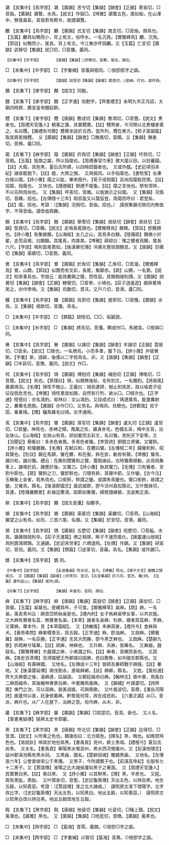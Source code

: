 <!-- { "loadSidebar": true } -->
鸂	【亥集中】【鳥字部】	鸂	【廣韻】苦兮切【集韻】【韻會】【正韻】牽奚切，□音谿。【廣韻】鸂鷘，水鳥。【說文】作谿□。【埤雅】鸂鷘五色，尾如船，在山澤中，無復毒氣，其宿若有敕令，故謂鸂鷘。

鸍	【亥集中】【鳥字部】	鸍	【廣韻】式支切【集韻】商支切，□音施。鴆鳥也。【玉篇】鸍鳥似鴨而小，背上有文，俗呼水。一名沉鳧。【爾雅釋鳥】鸍，沉鳧。【郭註】似鴨而小，尾長，背上有文。今江東亦呼爲鸍。又【玉篇】亡支切【廣韻】武移切【集韻】民□切，□音彌。義同。

	【卯集中】【手字部】		【唐韻】【集韻】□芳無切，音敷。張也，揚也。

□	【未集中】【羊字部】	□	【字彙補】音義與羝同。◎按卽羝字之譌。

	【卯集中】【手字部】		【唐韻】奴荅切【集韻】【韻會】諾荅切，□音納。打也。或作抐。

麱	【亥集下】【麥字部】	麱	【說文】同麩。

麵	【亥集下】【麥字部】	麵	【正字通】俗麪字。【齊書禮志】永明九年正月詔，太廟四時祭，薦宣皇帝麵起餠。

麷	【亥集下】【麥字部】	麷	【唐韻】敷戎切【集韻】敷馮切，□音豐。【說文】煑麥也。【周禮天官籩人】朝事之籩，其實麷蕡。【註】麷熬麥，今河閒以北煑種麥賣之，名曰麷。【儀禮有司徹】麷蕡坐設於豆西，當外列，麷在東方。【荀子富國篇】取其將若撥麷。　又【廣韻】【集韻】【韻會】□撫鳳切，音賵。又【集韻】撫勇切，音捧。義□同。

麾	【亥集下】【麻字部】	麾	【廣韻】許爲切【集韻】【韻會】【正韻】吁爲切，□音撝。【玉篇】旌旗之屬，所以指麾也。【周禮春官巾車】建大麾以田，以封蕃國。【註】大麾，其色黑，夏后氏所建，以四時田獵者也。　又或作戲。【史記項羽本紀】諸侯罷戲下。【註】戲，大將之旗。　又與撝同。以手指麾也。【書牧誓】右秉白旄以麾。【詩小雅】麾之以肱，畢來旣升。【荀子成相篇】呂尚招麾殷民懷。【註】招麾，指麾也。　又快也。【禮禮器】祭禮不麾蚤。【註】麾之言快也。祭有常時，不以先時爲快也。　又【集韻】呼恚切，音孈。以旌旗示之曰麾。　又【集韻】况僞切，音齂。招也。【左傳隱十三年】瑕叔盈又以蝥弧登，周麾而呼曰：君登矣。【註】麾，招也。考證：〔【集韻】况僞切，音侐。招也。〕　謹按集韻况僞切内無侐字，不得音侐。謹改侐爲齂。 

鷮	【亥集中】【鳥字部】	鷮	【廣韻】舉喬切【集韻】居妖切【韻會】居祅切【正韻】堅堯切，□音驕。【說文】走鳴長尾鷄也。【爾雅釋鳥】鷮雉。【郭註】卽鷮鷄也。【詩小雅】有集維鷮。【山海經】女几之山，其鳥多白鷮。【陸璣疏】鷮微小於翟，走而且鳴，曰鷮鷮。其尾長，肉甚美。【埤雅】薛綜曰：雉之健者爲鷮，尾長六尺。【字說】鳴則首尾喬如。【後漢華佗傳】冷壽光嘗屈頸鷮息。又【唐韻】巨嬌切【集韻】渠嬌切，□音喬。義同。

鷽	【亥集中】【鳥字部】	鷽	【廣韻】於角切【集韻】乙角切，□音渥。【爾雅釋鳥】鷽，山鵲。【郭註】似鵲而有文彩，長尾，觜脚赤。【疏】山鵲，一名鷽。【說文】知來事鳥也。字說云：能效鷹鸇之聲，而性惡。其類相値則搏。又【廣韻】胡覺切【集韻】【韻會】【正韻】轄覺切，□音學。小鳩也。【莊子逍遙遊】蜩與鷽鳩笑之。亦作學鳩。又【集韻】烏酷切，音沃。又戸八切，音滑。義□同。

鸌	【亥集中】【鳥字部】	鸌	【廣韻】烏郭切【集韻】屋郭切，□音雘。【廣韻】水鳥。又【集韻】胡故切，音護。鳥名。

□	【未集中】【羊字部】	□	【類篇】胡怪切。□□，垢膩貌。

□	【未集中】【糸字部】	□	【集韻】將先切，音箋。韀或作□。馬被具。○按與□同。

鸒	【亥集中】【鳥字部】	鸒	【廣韻】以諸切【集韻】【韻會】羊諸切【正韻】雲居切，□音余。【說文】□居也。一名鴉烏。小而多羣，腹下白。【詩小雅】弁彼鸒斯。【字彙】斯，語辭，後儒以二字爲鳥名，非。又【唐韻】【集韻】【韻會】【正韻】□羊茹切，音豫。義同。【說文】作□。

鸨	【亥集中】【鳥字部】	鴇	【廣韻】博抱切【集韻】補抱切【正韻】博皓切，□音寶。【說文】鳥也。【郭璞曰】鴇，似鴈無後趾，毛有豹文。一名獨豹。【詩唐風】肅肅鴇羽。【毛傳】鴇性不樹止。正義曰：鴇鳥連蹄，樹止則爲苦，故以喩君子從征役爲危苦也。【埤雅】鴇性羣居如鴈，自然有行列，故从□。□相次也。【正字通】陸佃曰：亦名鴻豹。易林曰：文山鴻豹。又段成式曰：鴇遇鷙鳥，能激糞射之，糞著毛悉脫。【廣韻】亦作□□。又馬名。與駂同。烏驄也。【詩鄭風】叔于田，乗乗鴇。【傳】驪馬雜毛曰鴇。古字通用。

鸾	【亥集中】【鳥字部】	鸞	【廣韻】落官切【集韻】【韻會】盧丸切【正韻】盧官切，□音鑾。神鳥也，赤神之精，鳳凰之佐，雞身赤毛，色備五采，鳴中五音，出女牀山。【山海經】女牀山有鳥，狀如翟而五彩文，名曰鸞。見則天下安寧。又【洽聞記】蔡衡曰：多赤色者鳳，多靑色者鸞。【李賀詩】銅鏡立靑鸞。又鸞鈴。【詩小雅】和鸞雝雝。【毛傳】在軾曰和，在鑣曰鸞。【左傳桓二年】鍚鸞和鈴，昭其聲也。【杜註】鍚在馬額，鸞在鑣，和在衡，鈴在旂，動皆有聲。【埤雅】鸞鳥，雌曰和，雄曰鸞。禮云：在輿則聞鸞和之聲，蓋取諸此。古時鸞輿順動，此鳥飛集車上，雄鳴於前，雌應於後。又鸞刀。【詩小雅】執其鸞刀。【毛傳】刀有鸞者，言割中節也。【疏】鸞鈴之刀，鸞卽鈴也。刀環有鈴，其聲中節。又作鑾。【古今注】玉輅衡上金雀，若朱鳥也。口銜鈴，鈴謂之鑾。或謂朱鳥鑾也。鸞口銜鈴，故謂之鑾。又鸞鳥，縣名。【後漢郡國志】屬武威郡，卽今涼州昌松縣北。又叶閭員切，音連。【陸璣羅敷歌】赴曲迅驚鴻，蹈節如集鸞，綺態隨緣變，沈姿無乏源。

鹇	【亥集中】【鳥字部】	鷴	【說文長箋】俗鷳字。

鵸	【亥集中】【鳥字部】	鵸	【廣韻】渠基切【集韻】渠羈切，□音奇。【山海經】翼望之山有鳥，如烏，三首六尾，名鵸。又【集韻】於宜切，音漪。義同。

鶂	【亥集中】【鳥字部】	鶂	【廣韻】五歷切【集韻】【韻會】倪歷切，□音艗。水鳥。雄雌相視則孕。【莊子天運篇】鶂之相視，眸子不運而風化。【謝靈運山居賦】鳥則鵾鴻鶂鵠。又通鷁。【史記宋世家】六鶂退飛。【左傳】作鷁。又【集韻】研奚切，音倪。義同。又【集韻】【類篇】□逆革切，音虉。鳥名。【集韻】或作鷁□。

鶕	【亥集中】【鳥字部】	鶕	同。

	【午集中】【皿字部】		【五音集韻】符炎切，音凡。【博雅】桮也。【揚子方言】趙魏之閒或曰。　又【廣韻】【集韻】【韻會】□孚梵切，音泛。【五音集韻】匹凡切，音芝。義□同。　【玉篇】通作盕□□。【集韻】或作□釩。

	【卯集下】【攴字部】		【集韻】羊進切，音鈏。擣也。

麻	【亥集下】【麻字部】	麻	【唐韻】【集韻】莫遐切【韻會】【正韻】謨加切，□音蟆。【玉篇】枲屬也。皮績爲布，子可食。【爾雅釋草】枲麻。【疏】麻，一名枲。禹貢靑州云：厥貢岱畎絲枲是也。【禮內則】女子執麻枲學女事，以共衣服。　又大麻有實者名苴，無實者名枲。【本草】雄者名枲麻，牡麻，雌者爲苴麻，茡麻。　又蕁麻。蕁本作。見【本草圖經】。　又【詩豳風】禾麻菽麥。【禮月令】食麻與犬。【黃帝素問】麻麥稷黍豆，爲五穀。【正字通】麻，卽油麻。　又胡麻。【爾雅翼】胡麻，一名巨勝。【正字通】言其大而勝，卽今黑芝麻也。　又疏麻。【楚辭九歌】折疏麻兮瑤華。【註】疏麻，神麻也。　又升麻、天麻，皆藥名。　又樂器。鼗鼓名。【爾雅釋樂】大鼗謂之麻，小者謂之料。【註】麻者，音槪而長也。　又固麻。【南史百濟傳】百濟國號王所都城曰固麻，邑曰簷魯，如中國言郡縣也。又【山海經】有壽麻國。　又地名。【左傳成十三年】晉師及秦師戰于麻隧。【註】秦地。又【後漢蓋延傳】南伐劉永，進取麻鄕。【註】麻鄕，縣名。　又姓。【風俗通】齊大夫麻嬰之後，漢麻達，註論語。　又朝廷綸命曰麻。【翰林志】唐中書，用黃白二麻爲綸命，其後翰林專掌白麻，中書獨用黃麻。　又【韻補】叶謨婆切。【詩齊風】東門之池，可以漚麻。彼美淑姬，可與晤歌。　又叶眉波切，音摩。【潘岳河陽詩】曲蓬何以直，託身依叢麻。黔黎竟何常，政在成民和。　【六書正譌】从□，音派，麻片也。从广人在屋下，治麻之意。俗作麻，从木，非。

黁	【亥集下】【麻字部】	黁	【廣韻】【集韻】□奴昆切，音渜。香也。　又人名。【晉書夷貊傳】姚興太史令郭黁。

黑	【亥集下】【黑字部】	黑	【唐韻】呼北切【集韻】【韻會】【正韻】迄得切，□音潶。【說文】火所熏之色也。韓康伯曰：北方隂色。【釋名】黑，晦也。如晦冥時色也。【易說卦】坤其於地也爲黑。【書禹貢】兗州，厥土黑墳。【禮檀弓】夏后氏尚黑。　又水名。【書禹貢】華陽黑水惟梁州，黑水西河惟雍州。又【前漢地理志】益州郡滇池縣有黑水祠。　又黑齒，國名。【楚辭招魂】雕題黑齒。　又地名。【左傳宣六年】公會晉侯宋公于黑壤。　又黑子，今所謂黶子也。【前漢高帝紀】左股有七十二黑子。又【賈誼傳】淮陽之比大諸侯厪如黑子之著面。　又【周禮天官籩人】其實蕡白黑。【註】黍曰黑。　又【詩小雅】以其騂黑。【傳】黑，羊豕也。　又姓。周有黑肱，黑胎。　又叶鬩各切，音壑。【史記龜筴傳】天出五色，以辨白黑。地生五穀，以知善惡。考證：〔【賈誼傳】淮之北大諸侯。〕　謹照原文淮下增陽字。北字改比字。〔【史記龜筴傳】天出五色，以知黑白。地出五穀，以知善惡。〕　謹照原文以知黑白改以辨白黑。地出五穀改地生五穀。 

黗	【亥集下】【黑字部】	黗	【唐韻】他袞切【集韻】吐袞切，□疃上聲。【說文】黃濁也。【廣雅】黑也。　又【廣韻】【集韻】□他昆切，音暾。【廣韻】黃黑也。

□	【未集中】【网字部】	□	【篇海】音罥。義闕。○按卽□字之譌。

□	【未集中】【网字部】	□	【字彙補】以智切【篇海】音異。○按卽字之譌。

